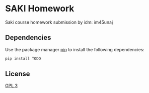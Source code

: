 # SAKI Homework

Saki course homework submission by idm: im45unaj

## Dependencies

Use the package manager [pip](https://pip.pypa.io/en/stable/) to install the following dependencies:

```bash
pip install TODO
```



## License
[GPL 3](https://www.gnu.org/licenses/gpl-3.0.de.html)